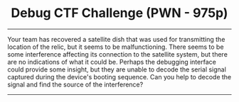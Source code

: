# <h1 align="center">Debug CTF Challenge (PWN - 975p)</h1>

---

<p align="center">

Your team has recovered a satellite dish that was used for transmitting the location of the relic, but it seems to be malfunctioning. 
There seems to be some interference affecting its connection to the satellite system, but there are no indications of what it could be. 
Perhaps the debugging interface could provide some insight, but they are unable to decode the serial signal captured during the device's booting sequence. 
Can you help to decode the signal and find the source of the interference?
  
</p>

---

